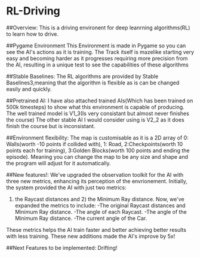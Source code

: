 # RL-Driving

##Overview:
This is a driving environent for deep leanrning algorithms(RL) to learn how to drive. 


##Pygame Environment
This Environment is made in Pygame so you can see the AI's actions as it is training.
The Track itself is mazelike starting very easy and becoming harder as it progresses requiring more precision from the AI, resulting in a unique test to see the capabilities of these algorithms

##Stable Baselines:
The RL algorithms are provided by Stable Baselines3,meaning that the algorithm is flexible as is can be changed easily and quickly.

##Pretrained AI:
I have also attached trained AIs(Which has been trained on 500k timesteps) to show what this environment is capable of producing.
The well trained model is V1_3(Is very consistant but almost never finishes the course)
The other stable AI I would consider using is V2_2 as it does finish the course but is inconsistant.

##Environment flexibility:
The map is customisable as it is a 2D array of 0: Walls(worth -10 points if collided with), 1: Road, 2:Checkpoints(worth 10 points each for training), 3:Golden Blocks(worth 100 points and ending the episode).
Meaning you can change the map to be any size and shape and the program will adjust for it automatically.

##New features!:
We've upgraded the observation toolkit for the AI with three new metrics, enhancing its perception of the envrionement. Initially, the system provided the AI with just two metrics:
1) the Raycast distances and 2) the Minimum Ray distance. Now, we've expanded the metrics to include:
  -The original Raycast distances and Minimum Ray distance.
  -The angle of each Raycast.
  -The angle of the Minimum Ray distance.
  -The current angle of the Car.
   
These metrics helps the AI train faster and better achieving better results with less training.
These new additions made the AI's improve by 5x!

##Next Features to be implemented:
Drifting!
 
 
